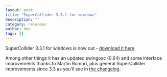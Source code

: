 ```yaml
---
layout: post
title: "SuperCollider 3.3.1 for windows"
description: ""
category: releases
author: dan
tags: []
---
```

<p>SuperCollider 3.3.1 for windows is now out - <a href="http://supercollider.sourceforge.net/downloads/">download it here</a>.</p>
<p>Among other things it has an updated swingosc (0.64) and some interface improvements thanks to Martin Rumori, plus general SuperCollider improvements since 3.3 as you&#8217;ll see in <a href="http://supercollider.svn.sf.net/viewvc/supercollider/trunk/common/build/ChangeLog?revision=9692">the changelog</a>. </p>
